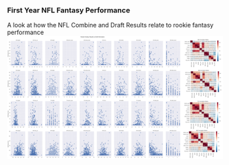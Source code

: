 ### First Year NFL Fantasy Performance 
A look at how the NFL Combine and Draft Results relate to rookie fantasy performance  
![](NFL%20Rookie%20Fantasy%20Performance%20Against%20Combine%20and%20Correlation.png?raw=true)   

